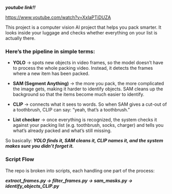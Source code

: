 ***youtube link!!***

https://www.youtube.com/watch?v=XxIaPTiDUZA

This project is a computer vision AI project that helps you pack smarter. It looks inside your luggage and checks whether everything on your list is actually there.

### **Here’s the pipeline in simple terms:**

* **YOLO** → spots new objects in video frames, so the model doesn’t have to process the whole packing video. Instead, it detects the frames where a new item has been packed.

* **SAM (Segment Anything)** → the more you pack, the more complicated the image gets, making it harder to identify objects. SAM cleans up the background so that the items become much easier to identify.

* **CLIP** → connects what it sees to words. So when SAM gives a cut-out of a toothbrush, CLIP can say: “yeah, that’s a toothbrush.”

* **List checker** → once everything is recognized, the system checks it against your packing list (e.g. toothbrush, socks, charger) and tells you what’s already packed and what’s still missing.

So basically: 
***YOLO finds it, SAM cleans it, CLIP names it, and the system makes sure you didn’t forget it.***

### **Script Flow**

The repo is broken into scripts, each handling one part of the process:

***extract_frames.py  →  filter_frames.py  →  sam_masks.py  →  identify_objects_CLIP.py***

